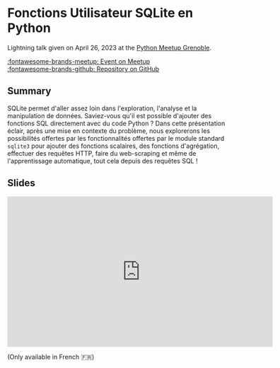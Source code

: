 # Fonctions Utilisateur SQLite en Python

Lightning talk given on April 26, 2023 at the
[Python Meetup Grenoble][meetup].

[:fontawesome-brands-meetup: Event on Meetup][event] <br>
[:fontawesome-brands-github: Repository on GitHub][repository]

## Summary

SQLite permet d'aller assez loin dans l'exploration, l'analyse et la manipulation de données. Saviez-vous qu'il est possible d'ajouter des fonctions SQL directement avec du code Python ? Dans cette présentation éclair, après une mise en contexte du problème, nous explorerons les possibilités offertes par les fonctionnalités offertes par le module standard `sqlite3` pour ajouter des fonctions scalaires, des fonctions d'agrégation, effectuer des requêtes HTTP, faire du web-scraping et même de l'apprentissage automatique, tout cela depuis des requêtes SQL !

## Slides

<iframe
    src="https://meetup-python-grenoble.github.io/events/2023-04-27/sqlite_udf.html"
    width="600"
    height="340"
    scrolling="no"
    frameborder="0"
    webkitallowfullscreen
    mozallowfullscreen
    allowfullscreen
></iframe>

(Only available in French :fr:)

[meetup]: https://www.meetup.com/fr-FR/Groupe-dutilisateurs-Python-Grenoble/ "Python Meetup Grenoble"
[event]: https://www.meetup.com/fr-FR/groupe-dutilisateurs-python-grenoble/events/292890142/ "Meetup Event"
[repository]: https://github.com/meetup-python-grenoble/meetup-python-grenoble.github.io "Meetup Python Grenoble"
